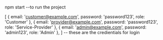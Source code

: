 npm start --to run the project

[
  { email: 'customer@example.com', password: 'password123', role: 'Customer' },
  { email: 'provider@example.com', password: 'password123', role: 'Service-Provider' },
  { email: 'admin@example.com', password: 'admin123', role: 'Admin' },
]  -- these are the credientials for login